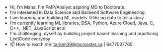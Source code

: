 -  Hi, I’m Maha. I'm PMP/Analyst aspiring MD to Doctorate.
-  I’m interested in Data Science abd Backend Software Engineering
-  I am learning and building ML models. Utilizing data to tell a story
-  I’m currently learning ML libraries, DSA, Python, Azure Cloud, Java, C, C++, .NET, JavaScript et al
-  I'm challenging myself by building project based learning and practicing LeetCode everyday
- 📫 How to reach me: tariqm39@mcmaster.ca | 6477037765

<!---
Merctwain/Merctwain is a ✨ special ✨ repository because its `README.md` (this file) appears on your GitHub profile.
You can click the Preview link to take a look at your changes.
--->
